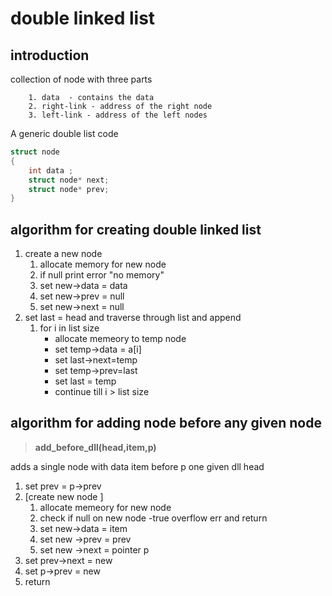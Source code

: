 # double linked list
## introduction    
collection of node with three parts

        1. data  - contains the data
        2. right-link - address of the right node
        3. left-link - address of the left nodes 
A generic double list code

```c
struct node 
{
    int data ;
    struct node* next;
    struct node* prev;
}
```

## algorithm for creating double linked list

  1. create a new node
        1. allocate memory for new node
        2. if null print error "no memory"
        3. set new->data = data
        4. set new->prev = null 
        5. set new->next = null
  2. set last = head and traverse through list and append 
        1. for i in list size  
            * allocate memeory to temp node
            * set temp->data = a[i]
            * set last->next=temp
            * set temp->prev=last
            * set last = temp
            * continue till i > list size
## algorithm for adding node before any given node
>  **add_before_dll(head,item,p)**
  
  adds a single node with data item before p one given dll head
  1. set prev = p->prev
  2. [create new node ]
        1. allocate memeory for new node
        2. check if null on new node -true overflow err and return 
        3. set new->data = item
        4. set new ->prev = prev
        5. set new ->next = pointer p
 3. set prev->next = new
 4. set p->prev = new
 5. return 
  
